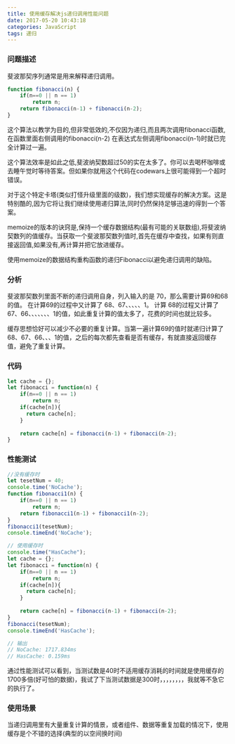 ```yaml
---
title: 使用缓存解决js递归调用性能问题
date: 2017-05-20 10:43:18
categories: JavaScript
tags: 递归
---
```

### 问题描述
斐波那契序列通常是用来解释递归调用。
```js
function fibonacci(n) {
    if(n==0 || n == 1)
        return n;
    return fibonacci(n-1) + fibonacci(n-2);
}
```
这个算法以教学为目的,但非常低效的,不仅因为递归,而且两次调用fibonacci函数,在函数里面右侧调用的fibonacci(n-2) 在表达式左侧调用fibonacci(n-1)时就已完全计算过一遍。
<!--more-->

这个算法效率是如此之低,斐波纳契数超过50的实在太多了。你可以去喝杯咖啡或去睡午觉时等待答案。但如果你就用这个代码在codewars上很可能得到一个超时错误。

对于这个特定卡塔(类似打怪升级里面的级数)，我们想实现缓存的解决方案。这是特别酷的,因为它将让我们继续使用递归算法,同时仍然保持足够迅速的得到一个答案。

memoize的版本的诀窍是,保持一个缓存数据结构(最有可能的关联数组),将斐波纳契数列的值缓存。当获取一个斐波那契数列值时,首先在缓存中查找，如果有则直接返回值,如果没有,再计算并把它放进缓存。

使用memoize的数据结构重构函数的递归Fibonacci以避免递归调用的缺陷。
### 分析
斐波那契数列里面不断的递归调用自身，列入输入的是 70，那么需要计算69和68的值。
在计算69的过程中又计算了 68、67、、、、、1。 计算 68的过程又计算了 67、66、、、、、、、1的值，如此重复计算的值太多了，花费的时间也就比较多。

缓存思想恰好可以减少不必要的重复计算。当第一遍计算69的值时就递归计算了 68、67、66、、、1的值，之后的每次都先查看是否有缓存，有就直接返回缓存值，避免了重复计算。
### 代码
```js
let cache = {};
let fibonacci = function(n) {
    if(n==0 || n == 1)
        return n;
    if(cache[n]){
      return cache[n];
    }
    
    return cache[n] = fibonacci(n-1) + fibonacci(n-2);
}
```
### 性能测试
```js
//没有缓存时
let tesetNum = 40;
console.time('NoCache');
function fibonacci1(n) {
    if(n==0 || n == 1)
        return n;
    return fibonacci1(n-1) + fibonacci1(n-2);
}
fibonacci1(tesetNum);
console.timeEnd('NoCache');

// 使用缓存时
console.time("HasCache");
let cache = {};
let fibonacci = function(n) {
    if(n==0 || n == 1)
        return n;
    if(cache[n]){
      return cache[n];
    }
    
    return cache[n] = fibonacci(n-1) + fibonacci(n-2);
}
fibonacci(tesetNum);
console.timeEnd('HasCache');

// 输出
// NoCache: 1717.834ms
// HasCache: 0.159ms
```
通过性能测试可以看到，当测试数是40时不适用缓存消耗的时间就是使用缓存的1700多倍(好可怕的数据)，我试了下当测试数据是300时，，，，，，，，我就等不急它的执行了。
### 使用场景
当递归调用里有大量重复计算的情景，或者组件、数据等重复加载的情况下，使用缓存是个不错的选择(典型的以空间换时间)
